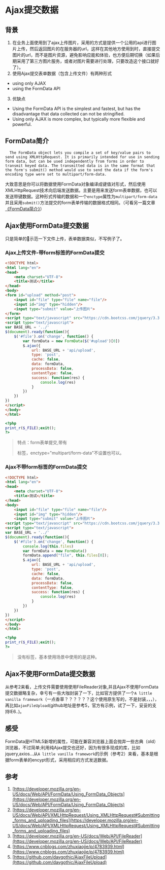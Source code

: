# Ajax提交数据
## 背景

1. 在业务上面使用到了ajax上传图片，采用的方式是提供一个公用的api进行图片上传，然后返回图片的在服务器的url，这样在其他地方使用到时，直接提交图片的url，而不是图片资源，避免影响应能和体验，也方便后期切换（如果后期采用了第三方图片服务，或者对图片需要进行处理，只要改造这个接口就好了）。
2. 使用Ajax提交表单数据（包含上传文件）有两种形式
  * using only AJAX
  * using the FormData API
3. 优缺点
  * Using the FormData API is the simplest and fastest, but has the disadvantage that data collected can not be stringified.
  * Using only AJAX is more complex, but typically more flexible and powerful.

## FormData简介

```
  The FormData object lets you compile a set of key/value pairs to send using XMLHttpRequest. It is primarily intended for use in sending form data, but can be used independently from forms in order to transmit keyed data. The transmitted data is in the same format that the form's submit() method would use to send the data if the form's encoding type were set to multipart/form-data.
```
  大致意思是你可以将数据使用FormData对象编译成键值对形式，然后使用XMLHttpRequest技术向后端发送数据。主要是用来发送form表单数据，也可以发送带键数据。这种形式传输的数据和一个`enctype`属性为`multipart/form-data`并且采用`submit()`方法提交的form表单传输的数据格式相同。（可看另一篇文章[《FormData简介》](http://birjemin.com/wiki/front-form-data)）

## Ajax使用FormData提交数据
  只是简单的示范一下文件上传，表单数据类似，不写例子了。

### Ajax上传文件-带form标签的FormData提交

```html
<!DOCTYPE html>
<html lang="en">
<head>
    <meta charset="UTF-8">
    <title>测试</title>
</head>
<body>
<form id="upload" method="post">
    <input id="file" type="file" name="file"/>
    <input id="img" type="hidden"/>
    <input type="submit" value="上传图片">
</form>
<script type="text/javascript" src="https://cdn.bootcss.com/jquery/3.3.1/jquery.min.js"></script>
<script type="text/javascript">
var BASE_URL = '../'
$(document).ready(function(){
    $('#file').on('change', function() {
        var formData = new FormData($('#upload')[0])
        $.ajax({
            url: BASE_URL + 'api/upload',
            type: 'post',
            cache: false,
            data: formData,
            processData: false,
            contentType: false,
            success: function(res) {
                console.log(res)
            }
        })
    })
})
</script>
</body>
</html>
```

```php
<?php
print_r($_FILE);exit();
?>
```

> 特点：form表单提交,带有<form>标签，enctype="multipart/form-data"不设置也可以。

### Ajax不带form标签的FormData提交

```html
<!DOCTYPE html>
<html lang="en">
<head>
    <meta charset="UTF-8">
    <title>测试</title>
</head>
<body>
    <input id="file" type="file" name="file"/>
    <input id="img" type="hidden"/>
    <input type="submit" value="上传图片">
<script type="text/javascript" src="https://cdn.bootcss.com/jquery/3.3.1/jquery.min.js"></script>
<script type="text/javascript">
var BASE_URL = '../'
$(document).ready(function(){
    $('#file').on('change', function() {
        console.log(this.files)
        var formData = new FormData()
        formData.append("file", this.files[0]);
        $.ajax({
            url: BASE_URL + 'api/upload',
            type: 'post',
            cache: false,
            data: formData,
            processData: false,
            contentType: false,
            success: function(res) {
                console.log(res)
            }
        })
    })
})
</script>
</body>
</html>
```

```php
<?php
print_r($_FILE);exit();
?>
```

> 没有<form>标签，基本使用场景中使用的是这种。

## Ajax不使用FormData提交数据
从参考2来看，上传文件需要使用使用FileReader对象,并且Ajax不使用FormData提交数据略复杂，幸亏有一些大咖封装了一下，比如官方提供了一个`A little vanilla framework`（一点香草？？？？？？这个使用原生写的，不是封装，，，），再比如`ajaxFileUpload`(github地址是参考5，官方有示例，试了一下，妥妥的支持IE6..)。

## 感受
FormData是HTML5新增的属性，可能在兼容浏览器上面会抛弃一些古典（old）浏览器，不过简单;利用纯Ajax提交也还好，因为有很多现成的库，比如jquery,axios...从`A little vanilla framework`的示例（参考2）来看，基本是根据form表单的encypt形式，采用相应的方式发送数据。

## 参考
1. [https://developer.mozilla.org/en-US/docs/Web/API/FormData/Using_FormData_Objects](https://developer.mozilla.org/en-US/docs/Web/API/FormData/Using_FormData_Objects)
2. [https://developer.mozilla.org/en-US/docs/Web/API/XMLHttpRequest/Using_XMLHttpRequest#Submitting_forms_and_uploading_files](https://developer.mozilla.org/en-US/docs/Web/API/XMLHttpRequest/Using_XMLHttpRequest#Submitting_forms_and_uploading_files)
3. [https://developer.mozilla.org/en-US/docs/Web/API/FileReader](https://developer.mozilla.org/en-US/docs/Web/API/FileReader)
4. [https://www.cnblogs.com/zhuxiaojie/p/4783939.html](https://www.cnblogs.com/zhuxiaojie/p/4783939.html)
5. [https://github.com/davgothic/AjaxFileUpload](https://github.com/davgothic/AjaxFileUpload)